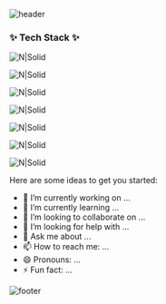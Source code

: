 
![header](https://capsule-render.vercel.app/api?type=waving&height=200&text=SeungWonJang&color=gradient)
### ✨ Tech Stack ✨

![N|Solid](https://img.shields.io/badge/React-3766AB?style=flat-square&logo=React&logoColor=#61DAFB)

![N|Solid](https://img.shields.io/badge/CSS-123F6D?style=flat-square&logo=CSS3&logoColor=red)

![N|Solid](https://img.shields.io/badge/MongoDB-FFB13B?style=flat-square&logo=MongoDB&logoColor=#47A248)

![N|Solid](https://img.shields.io/badge/MySQL-00B336?style=flat-square&logo=MySQL&logoColor=black)

![N|Solid](https://img.shields.io/badge/NodeJS-142787?style=flat-square&logo=Node.js&logoColor=white)

![N|Solid](https://img.shields.io/badge/Javascript-FFB13B?style=flat-square&logo=Javascript&logoColor=white)

![N|Solid](https://img.shields.io/badge/Tech_Blog-00B336?style=flat-square&logo=Vimeo&logoColor=white)

Here are some ideas to get you started:

- 🔭 I’m currently working on ...
- 🌱 I’m currently learning ...
- 👯 I’m looking to collaborate on ...
- 🤔 I’m looking for help with ...
- 💬 Ask me about ...
- 📫 How to reach me: ...
- 😄 Pronouns: ...
- ⚡ Fun fact: ...


![footer](https://capsule-render.vercel.app/api?type=Soft&height=300&text=Hello%20World!&desc=nicorobinv@kakao.com&animation=blink&color=gradient&)
